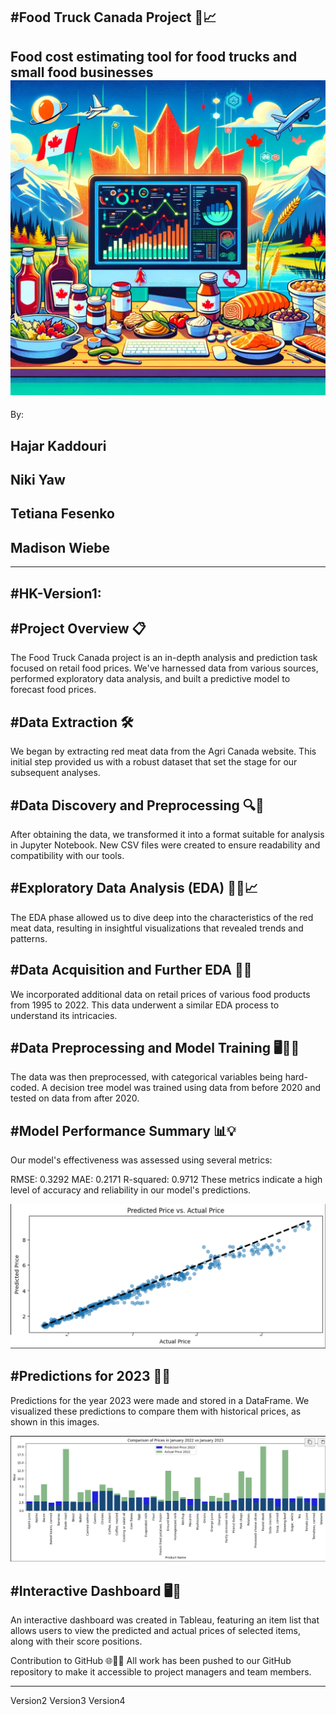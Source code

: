 ## #Food Truck Canada Project  🍁📈
Food cost estimating tool for food trucks and small food businesses
                                ![Alt text](<images/food image.png>)
------------------------------------------------------------------------------------------------------------------
By:
## Hajar Kaddouri
## Niki Yaw
## Tetiana Fesenko
## Madison Wiebe

------------------------------------------------------------------------------------------------------------------


## #HK-Version1:

## #Project Overview 📋
The Food Truck Canada project is an in-depth analysis and prediction task focused on retail food prices. We've harnessed data from various sources, performed exploratory data analysis, and built a predictive model to forecast food prices.

## #Data Extraction 🛠️
We began by extracting red meat data from the Agri Canada website. This initial step provided us with a robust dataset that set the stage for our subsequent analyses.

## #Data Discovery and Preprocessing 🔍📝
After obtaining the data, we transformed it into a format suitable for analysis in Jupyter Notebook. New CSV files were created to ensure readability and compatibility with our tools.

## #Exploratory Data Analysis (EDA) 🕵️‍♂️📈
The EDA phase allowed us to dive deep into the characteristics of the red meat data, resulting in insightful visualizations that revealed trends and patterns.

## #Data Acquisition and Further EDA 🥗➕
We incorporated additional data on retail prices of various food products from 1995 to 2022. This data underwent a similar EDA process to understand its intricacies.

## #Data Preprocessing and Model Training 🖥️👩‍🔬
The data was then preprocessed, with categorical variables being hard-coded. A decision tree model was trained using data from before 2020 and tested on data from after 2020.

## #Model Performance Summary 📊💡
Our model's effectiveness was assessed using several metrics:

RMSE: 0.3292
MAE: 0.2171
R-squared: 0.9712
These metrics indicate a high level of accuracy and reliability in our model's predictions.

![Alt text](images/image.png)

## #Predictions for 2023 🚀🔮
Predictions for the year 2023 were made and stored in a DataFrame. We visualized these predictions to compare them with historical prices, as shown in this images.

 ![Alt text](images/image-1.png)
 

## #Interactive Dashboard 🖥️🤹
An interactive dashboard was created in Tableau, featuring an item list that allows users to view the predicted and actual prices of selected items, along with their score positions.

Contribution to GitHub 🌐👨‍💻
All work has been pushed to our GitHub repository to make it accessible to project managers and team members.

-------------------------------------------------------------------------------------------------------------------

Version2
Version3
Version4